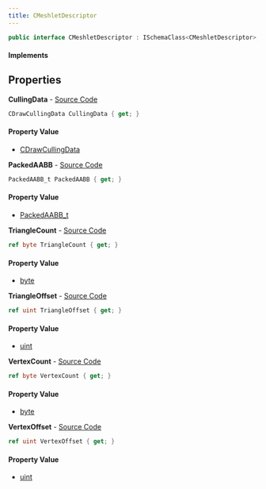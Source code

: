 ```yaml
---
title: CMeshletDescriptor
---
```


```csharp
public interface CMeshletDescriptor : ISchemaClass<CMeshletDescriptor>, ISchemaField, ISchemaClass, INativeHandle
```

#### Implements

## Properties

**CullingData** - [Source Code](https://github.com/swiftly-solution/swiftlys2/blob/main/managed/src/SwiftlyS2.Generated/Schemas/Interfaces/CMeshletDescriptor.cs#L18)

```csharp
CDrawCullingData CullingData { get; }
```

#### Property Value

- [CDrawCullingData](/docs/api/shared/schemadefinitions/cdrawcullingdata)

**PackedAABB** - [Source Code](https://github.com/swiftly-solution/swiftlys2/blob/main/managed/src/SwiftlyS2.Generated/Schemas/Interfaces/CMeshletDescriptor.cs#L16)

```csharp
PackedAABB_t PackedAABB { get; }
```

#### Property Value

- [PackedAABB_t](/docs/api/shared/schemadefinitions/packedaabb_t)

**TriangleCount** - [Source Code](https://github.com/swiftly-solution/swiftlys2/blob/main/managed/src/SwiftlyS2.Generated/Schemas/Interfaces/CMeshletDescriptor.cs#L26)

```csharp
ref byte TriangleCount { get; }
```

#### Property Value

- [byte](https://learn.microsoft.com/dotnet/api/system.byte)

**TriangleOffset** - [Source Code](https://github.com/swiftly-solution/swiftlys2/blob/main/managed/src/SwiftlyS2.Generated/Schemas/Interfaces/CMeshletDescriptor.cs#L22)

```csharp
ref uint TriangleOffset { get; }
```

#### Property Value

- [uint](https://learn.microsoft.com/dotnet/api/system.uint32)

**VertexCount** - [Source Code](https://github.com/swiftly-solution/swiftlys2/blob/main/managed/src/SwiftlyS2.Generated/Schemas/Interfaces/CMeshletDescriptor.cs#L24)

```csharp
ref byte VertexCount { get; }
```

#### Property Value

- [byte](https://learn.microsoft.com/dotnet/api/system.byte)

**VertexOffset** - [Source Code](https://github.com/swiftly-solution/swiftlys2/blob/main/managed/src/SwiftlyS2.Generated/Schemas/Interfaces/CMeshletDescriptor.cs#L20)

```csharp
ref uint VertexOffset { get; }
```

#### Property Value

- [uint](https://learn.microsoft.com/dotnet/api/system.uint32)

